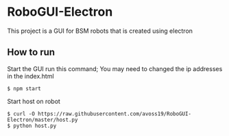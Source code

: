 # RoboGUI-Electron

This project is a GUI for BSM robots that is created using electron

## How to run

Start the GUI run this command; You may need to changed the ip addresses in the index.html
```
$ npm start
```

Start host on robot
```
$ curl -O https://raw.githubusercontent.com/avoss19/RoboGUI-Electron/master/host.py
$ python host.py
```
